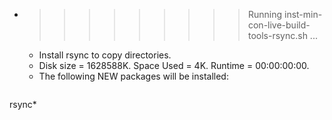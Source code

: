 * >>>>>>>>> Running inst-min-con-live-build-tools-rsync.sh ...
  * Install rsync to copy directories.
  * Disk size = 1628588K. Space Used = 4K. Runtime = 00:00:00:00.
  * The following NEW packages will be installed:
  ```bash
rsync*
  ```
